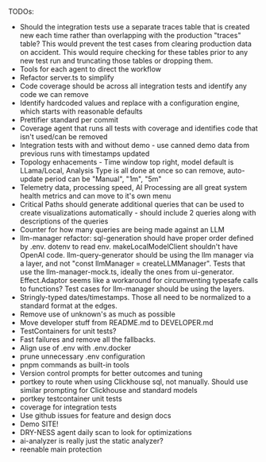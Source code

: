 TODOs:

* Should the integration tests use a separate traces table that is created new each time rather than overlapping with the production "traces" table?  This would prevent the test cases from clearing production data on accident.  This would require checking for these tables prior to any new test run and truncating those tables or dropping them.
* Tools for each agent to direct the workflow
* Refactor server.ts to simplify
* Code coverage should be across all integration tests and identify any code we can remove
* Identify hardcoded values and replace with a configuration engine, which starts with reasonable defaults
* Prettifier standard per commit
* Coverage agent that runs all tests with coverage and identifies code that isn't used/can be removed
* Integration tests with and without demo - use canned demo data from previous runs with timestamps updated
* Topology enhacements - Time window top right, model default is LLama/Local, Analysis Type is all done at once so can remove, auto-update period can be "Manual", "1m", "5m"
* Telemetry data, processing speed, AI Processing are all great system health metrics and can move to it's own menu
* Critical Paths should generate additional queries that can be used to create visualizations automatically - should include 2 queries along with descriptions of the queries
* Counter for how many queries are being made against an LLM
* llm-manager refactor: sql-generation should have proper order defined by .env.  dotenv to read env.  makeLocalModelClient shouldn't have OpenAI code.  llm-query-generator should be using the llm manager via a layer, and not "const llmManager = createLLMManager".  Tests that use the llm-manager-mock.ts, ideally the ones from ui-generator.  Effect.Adaptor seems like a workaround for circumventing typesafe calls to functions?  Test cases for llm-manager should be using the layers.
* Stringly-typed dates/timestamps.  Those all need to be normalized to a standard format at the edges.
* Remove use of unknown's as much as possible
* Move developer stuff from README.md to DEVELOPER.md
* TestContainers for unit tests?
* Fast failures and remove all the fallbacks.  
* Align use of .env with .env.docker
* prune unnecessary .env configuration
* pnpm commands as built-in tools
* Version control prompts for better outcomes and tuning
* portkey to route when using Clickhouse sql, not manually.  Should use similar prompting for Clickhouse and standard models
* portkey testcontainer unit tests
* coverage for integration tests
* Use github issues for feature and design docs
* Demo SITE!
* DRY-NESS agent daily scan to look for optimizations
* ai-analyzer is really just the static analyzer?
* reenable main protection
